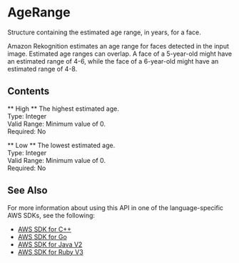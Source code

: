# AgeRange<a name="API_AgeRange"></a>

Structure containing the estimated age range, in years, for a face\.

Amazon Rekognition estimates an age range for faces detected in the input image\. Estimated age ranges can overlap\. A face of a 5\-year\-old might have an estimated range of 4\-6, while the face of a 6\-year\-old might have an estimated range of 4\-8\.

## Contents<a name="API_AgeRange_Contents"></a>

 ** High **   <a name="rekognition-Type-AgeRange-High"></a>
The highest estimated age\.  
Type: Integer  
Valid Range: Minimum value of 0\.  
Required: No

 ** Low **   <a name="rekognition-Type-AgeRange-Low"></a>
The lowest estimated age\.  
Type: Integer  
Valid Range: Minimum value of 0\.  
Required: No

## See Also<a name="API_AgeRange_SeeAlso"></a>

For more information about using this API in one of the language\-specific AWS SDKs, see the following:
+  [ AWS SDK for C\+\+](https://docs.aws.amazon.com/goto/SdkForCpp/rekognition-2016-06-27/AgeRange) 
+  [ AWS SDK for Go](https://docs.aws.amazon.com/goto/SdkForGoV1/rekognition-2016-06-27/AgeRange) 
+  [ AWS SDK for Java V2](https://docs.aws.amazon.com/goto/SdkForJavaV2/rekognition-2016-06-27/AgeRange) 
+  [ AWS SDK for Ruby V3](https://docs.aws.amazon.com/goto/SdkForRubyV3/rekognition-2016-06-27/AgeRange) 
